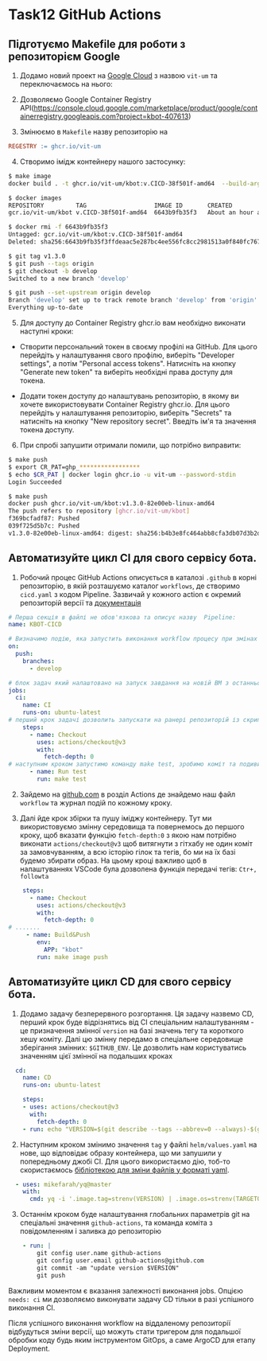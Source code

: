 # Task12 GitHub Actions 

## Підготуємо Makefile для роботи з репозиторієм Google

1. Додамо новий проект на [Google Cloud](https://console.cloud.google.com/projectcreate) з назвою `vit-um` та переключаємось на нього:  

2. Дозволяємо Google Container Registry API(https://console.cloud.google.com/marketplace/product/google/containerregistry.googleapis.com?project=kbot-407613)

3. Змінюємо в `Makefile` назву репозиторію на 
```Makefile
REGESTRY := ghcr.io/vit-um
```
4. Створимо імідж контейнеру нашого застосунку:
```sh
$ make image                
docker build . -t ghcr.io/vit-um/kbot:v.CICD-38f501f-amd64  --build-arg TARGETARCH=amd64 

$ docker images
REPOSITORY         TAG                   IMAGE ID       CREATED             SIZE
gcr.io/vit-um/kbot v.CICD-38f501f-amd64  6643b9fb35f3   About an hour ago   11.3MB

$ docker rmi -f 6643b9fb35f3
Untagged: gcr.io/vit-um/kbot:v.CICD-38f501f-amd64
Deleted: sha256:6643b9fb35f3ffdeaac5e287bc4ee556fc8cc2981513a0f840fc767686beb805

$ git tag v1.3.0
$ git push --tags origin
$ git checkout -b develop
Switched to a new branch 'develop'

$ git push --set-upstream origin develop
Branch 'develop' set up to track remote branch 'develop' from 'origin'.
Everything up-to-date
```

5. Для доступу до Container Registry ghcr.io вам необхідно виконати наступні кроки:
- Створити персональний токен в своєму профілі на GitHub. Для цього перейдіть у налаштування свого профілю, виберіть "Developer settings", а потім "Personal access tokens". Натисніть на кнопку "Generate new token" та виберіть необхідні права доступу для токена.

- Додати токен доступу до налаштувань репозиторію, в якому ви хочете використовувати Container Registry ghcr.io. Для цього перейдіть у налаштування репозиторію, виберіть "Secrets" та натисніть на кнопку "New repository secret". Введіть ім'я та значення токена доступу.

6. При спробі запушити отримали помили, що потрібно виправити: 
```sh
$ make push 
$ export CR_PAT=ghp_*****************
$ echo $CR_PAT | docker login ghcr.io -u vit-um --password-stdin
Login Succeeded

$ make push
docker push ghcr.io/vit-um/kbot:v1.3.0-82e00eb-linux-amd64 
The push refers to repository [ghcr.io/vit-um/kbot]
f369bcfadf87: Pushed 
039f725d5b7c: Pushed 
v1.3.0-82e00eb-linux-amd64: digest: sha256:b4b3e8fc464abb8cfa3db07d3b2dbb01117ecdb525709d7a6f6443c7d4e73c22 size: 737
```

## Автоматизуйте цикл CI для свого сервісу бота.

1. Робочий процес GitHub Actions описується в каталозі `.github` в корні репозиторію, в якій розташуємо каталог `workflows`, де створимо `cicd.yaml` з кодом Pipeline. Зазвичай у кожного action є окремий репозиторій версії та [документація](https://github.com/actions/checkout#checkout-v4)

```yaml
# Перша секція в файлі не обов'язкова та описує назву  Pipeline:
name: KBOT-CICD

# Визначимо подію, яка запустить виконання workflow процесу при змінах у гілці develop
on: 
  push:
    branches:
      - develop

# блок задач який налаштовано на запуск завдання на новій ВМ з останньою версією ubuntu
jobs:
  ci:
    name: CI
    runs-on: ubuntu-latest
# перший крок задачі дозволить запускати на ранері репозиторій із скриптами для виконання дії. 
    steps:
      - name: Checkout
        uses: actions/checkout@v3
        with:
          fetch-depth: 0
# наступним кроком запустимо команду make test, зробимо коміт та подивимось як це працює
      - name: Run test
        run: make test

```
2. Зайдемо на [github.com](https://github.com/vit-um/kbot/actions) в розділ Actions де знайдемо наш файл `workflow` та журнал подій по кожному кроку.

3. Далі йде крок збірки та пушу іміджу контейнеру. Тут ми використовуємо змінну середовища та повернемось до першого кроку, щоб вказати функцію `fetch-depth:0` з якою нам потрібно виконати `actions/checkout@v3` щоб витягнути з гітхабу не один коміт за замовчуванням, а всю історію гілок та тегів, бо ми на їх базі будемо збирати образ. На цьому кроці важливо щоб в налаштуваннях VSCode була дозволена функція передачі тегів: `Ctr+,` `followta`

```yaml
    steps:
      - name: Checkout
        uses: actions/checkout@v3
        with:
          fetch-depth: 0
# .......
     - name: Build&Push
        env:
          APP: "kbot"
        run: make image push
```

## Автоматизуйте цикл CD для свого сервісу бота.

1. Додамо задачу безперервного розгортання. Ця задачу назвемо CD, перший крок буде відрізнятись від CI спеціальним налаштуванням - це призначення змінної `version` на базі значень тегу та короткого хешу коміту. Далі цю змінну передамо в спеціальне середовище зберігання змінних: `$GITHUB_ENV`. Це дозволить нам користуватись значенням цієї змінної на подальших кроках   
```yaml
  cd:
    name: CD
    runs-on: ubuntu-latest

    steps:
    - uses: actions/checkout@v3
      with:
        fetch-depth: 0 
    - run: echo "VERSION=$(git describe --tags --abbrev=0 --always)-$(git rev-parse --short HEAD)" >> $GITHUB_ENV
```
2. Наступним кроком змінимо значення `tag` у файлі `helm/values.yaml` на нове, що відповідає образу контейнера, що ми запушили у попередньому джобі CI. Для цього використаємо дію, тоб-то скористаємось [бібліотекою для зміни файлів у форматі yaml](https://github.com/mikefarah/yq#yq).

```yaml
  - uses: mikefarah/yq@master
    with:
      cmd: yq -i '.image.tag=strenv(VERSION) | .image.os=strenv(TARGETOS) | .image.arch=strenv(TARGETARCH)' helm/values.yaml
```
3. Останнім кроком буде налаштування глобальних параметрів git на спеціальні значення `github-actions`, та команда коміта з повідомленням і заливка до репозиторію
```yaml
    - run: |
        git config user.name github-actions
        git config user.email github-actions@github.com
        git commit -am "update version $VERSION"
        git push
```
Важливим моментом є вказання залежності виконання jobs. Опцією `needs: ci` ми дозволяємо виконувати задачу CD тільки в разі успішного виконання CI.

Після успішного виконання workflow на віддаленому репозиторії відбудуться зміни версії, що можуть стати тригером для подальшої обробки коду будь яким інструментом GitOps, а саме  ArgoCD для етапу Deployment. 